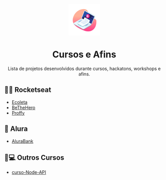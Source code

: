 <p align="center">
  <a href="https://github.com/LetsTN/Cursos-e-afins">
    <img src="img.png" alt="Logo" width="100" height="100">
  </a>

  <h1 align="center">Cursos e Afins</h1>

  <p align="center">
    Lista de projetos desenvolvidos durante cursos, hackatons, workshops e afins.
  </p>
</p>

## 💜🚀 Rocketseat
  * [Ecoleta](https://github.com/LetsTN/Ecoleta)
  * [BeTheHero](https://github.com/LetsTN/BeTheHero)
  * [Proffy](https://github.com/LetsTN/nlw2)
  
## 💙 Alura
  * [AluraBank](https://github.com/LetsTN/AluraBank) 
  
## 🤍💻 Outros Cursos
  * [curso-Node-API](https://github.com/LetsTN/curso-Node-API) 

